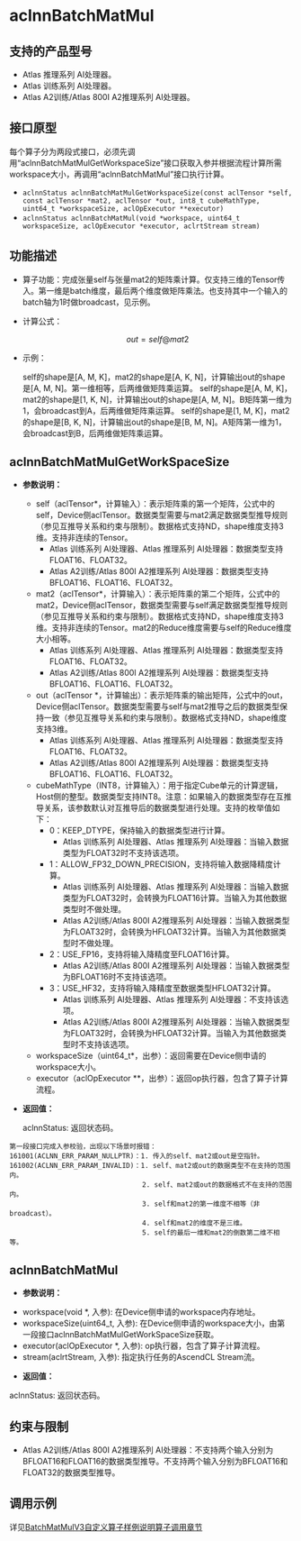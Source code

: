 # aclnnBatchMatMul

## 支持的产品型号

- Atlas 推理系列 AI处理器。
- Atlas 训练系列 AI处理器。
- Atlas A2训练/Atlas 800I A2推理系列 AI处理器。

## 接口原型

每个算子分为两段式接口，必须先调用“aclnnBatchMatMulGetWorkspaceSize”接口获取入参并根据流程计算所需workspace大小，再调用“aclnnBatchMatMul”接口执行计算。

- `aclnnStatus aclnnBatchMatMulGetWorkspaceSize(const aclTensor *self, const aclTensor *mat2, aclTensor *out, int8_t cubeMathType, uint64_t *workspaceSize, aclOpExecutor **executor)`
- `aclnnStatus aclnnBatchMatMul(void *workspace, uint64_t workspaceSize, aclOpExecutor *executor, aclrtStream stream)`

## 功能描述

- 算子功能：完成张量self与张量mat2的矩阵乘计算。仅支持三维的Tensor传入。第一维是batch维度，最后两个维度做矩阵乘法。也支持其中一个输入的batch轴为1时做broadcast，见示例。

- 计算公式：

  $$
  out = self@mat2
  $$

- 示例：

  self的shape是[A, M, K]，mat2的shape是[A, K, N]，计算输出out的shape是[A, M, N]。第一维相等，后两维做矩阵乘运算。
  self的shape是[A, M, K]，mat2的shape是[1, K, N]，计算输出out的shape是[A, M, N]。B矩阵第一维为1，会broadcast到A，后两维做矩阵乘运算。
  self的shape是[1, M, K]，mat2的shape是[B, K, N]，计算输出out的shape是[B, M, N]。A矩阵第一维为1，会broadcast到B，后两维做矩阵乘运算。

## aclnnBatchMatMulGetWorkSpaceSize

- **参数说明：**
  - self（aclTensor*，计算输入）：表示矩阵乘的第一个矩阵，公式中的self，Device侧aclTensor。数据类型需要与mat2满足数据类型推导规则（参见互推导关系和约束与限制）。数据格式支持ND，shape维度支持3维。支持非连续的Tensor。
    - Atlas 训练系列 AI处理器、Atlas 推理系列 AI处理器：数据类型支持FLOAT16、FLOAT32。
    - Atlas A2训练/Atlas 800I A2推理系列 AI处理器：数据类型支持BFLOAT16、FLOAT16、FLOAT32。
  - mat2（aclTensor*，计算输入）：表示矩阵乘的第二个矩阵，公式中的mat2，Device侧aclTensor，数据类型需要与self满足数据类型推导规则（参见互推导关系和约束与限制）。数据格式支持ND，shape维度支持3维。支持非连续的Tensor。mat2的Reduce维度需要与self的Reduce维度大小相等。
    - Atlas 训练系列 AI处理器、Atlas 推理系列 AI处理器：数据类型支持FLOAT16、FLOAT32。
    - Atlas A2训练/Atlas 800I A2推理系列 AI处理器：数据类型支持BFLOAT16、FLOAT16、FLOAT32。
  - out（aclTensor *，计算输出）：表示矩阵乘的输出矩阵，公式中的out，Device侧aclTensor。数据类型需要与self与mat2推导之后的数据类型保持一致（参见互推导关系和约束与限制）。数据格式支持ND，shape维度支持3维。
    - Atlas 训练系列 AI处理器、Atlas 推理系列 AI处理器：数据类型支持FLOAT16、FLOAT32。
    - Atlas A2训练/Atlas 800I A2推理系列 AI处理器：数据类型支持BFLOAT16、FLOAT16、FLOAT32。
  - cubeMathType（INT8，计算输入）：用于指定Cube单元的计算逻辑，Host侧的整型。数据类型支持INT8。注意：如果输入的数据类型存在互推导关系，该参数默认对互推导后的数据类型进行处理。支持的枚举值如下：
    * 0：KEEP_DTYPE，保持输入的数据类型进行计算。
      * Atlas 训练系列 AI处理器、Atlas 推理系列 AI处理器：当输入数据类型为FLOAT32时不支持该选项。
    * 1：ALLOW_FP32_DOWN_PRECISION，支持将输入数据降精度计算。
      * Atlas 训练系列 AI处理器、Atlas 推理系列 AI处理器：当输入数据类型为FLOAT32时，会转换为FLOAT16计算。当输入为其他数据类型时不做处理。
      * Atlas A2训练/Atlas 800I A2推理系列 AI处理器：当输入数据类型为FLOAT32时，会转换为HFLOAT32计算。当输入为其他数据类型时不做处理。
    * 2：USE_FP16，支持将输入降精度至FLOAT16计算。
      * Atlas A2训练/Atlas 800I A2推理系列 AI处理器：当输入数据类型为BFLOAT16时不支持该选项。
    * 3：USE_HF32，支持将输入降精度至数据类型HFLOAT32计算。
      * Atlas 训练系列 AI处理器、Atlas 推理系列 AI处理器：不支持该选项。
      * Atlas A2训练/Atlas 800I A2推理系列 AI处理器：当输入数据类型为FLOAT32时，会转换为HFLOAT32计算。当输入为其他数据类型时不支持该选项。
  - workspaceSize（uint64_t*，出参）：返回需要在Device侧申请的workspace大小。
  - executor（aclOpExecutor **，出参）：返回op执行器，包含了算子计算流程。

- **返回值：**

  aclnnStatus: 返回状态码。

```
第一段接口完成入参校验，出现以下场景时报错：
161001(ACLNN_ERR_PARAM_NULLPTR)：1. 传入的self、mat2或out是空指针。
161002(ACLNN_ERR_PARAM_INVALID)：1. self、mat2或out的数据类型不在支持的范围内。
                                 2. self、mat2或out的数据格式不在支持的范围内。
                                 3. self和mat2的第一维度不相等（非broadcast）。
                                 4. self和mat2的维度不是三维。
                                 5. self的最后一维和mat2的倒数第二维不相等。
```


## aclnnBatchMatMul

- **参数说明：**
* workspace(void \*, 入参): 在Device侧申请的workspace内存地址。
* workspaceSize(uint64_t, 入参): 在Device侧申请的workspace大小，由第一段接口aclnnBatchMatMulGetWorkSpaceSize获取。
* executor(aclOpExecutor \*, 入参): op执行器，包含了算子计算流程。
* stream(aclrtStream, 入参): 指定执行任务的AscendCL Stream流。

- **返回值：**

aclnnStatus: 返回状态码。

## 约束与限制
- Atlas A2训练/Atlas 800I A2推理系列 AI处理器：不支持两个输入分别为BFLOAT16和FLOAT16的数据类型推导。不支持两个输入分别为BFLOAT16和FLOAT32的数据类型推导。

## 调用示例
详见[BatchMatMulV3自定义算子样例说明算子调用章节](../README.md#算子调用)

